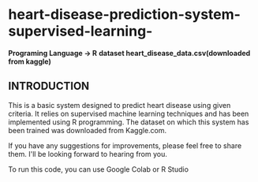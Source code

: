 # heart-disease-prediction-system-supervised-learning-
**Programing Language -> R**
**dataset heart_disease_data.csv(downloaded from kaggle)**

## INTRODUCTION

This is a basic system designed to predict heart disease using given criteria. It relies on supervised machine learning techniques and has been implemented using R programming. The dataset on which this system has been trained was downloaded from Kaggle.com.

If you have any suggestions for improvements, please feel free to share them. I'll be looking forward to hearing from you.

To run this code, you can use Google Colab or R Studio

